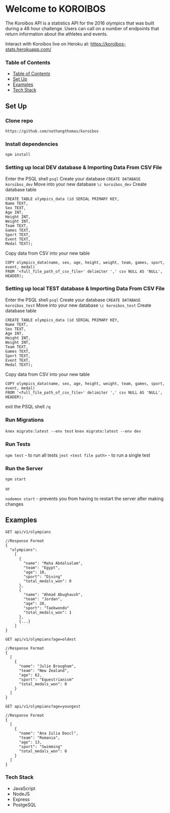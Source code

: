 # Welcome to KOROIBOS

The Koroibos API is a statistics API for the 2016 olympics that was built during a 48 hour challenge. Users can call on a number of endpoints that return information about the athletes and events.

Interact with Koroibos live on Heroku at: https://koroibos-stats.herokuapp.com/


### Table of Contents

<!--ts-->
   * [Table of Contents](#table-of-contents)
   * [Set Up](#set-up)
   * [Examples](#examples)
   * [Tech Stack](#tech-stack)
<!--te-->


## **Set Up**

### Clone repo
```
https://github.com/nathangthomas/koroibos
```
### Install dependencies
```
npm install
```
### Setting up local DEV database & Importing Data From CSV File
Enter the PSQL shell
`psql`
Create your database
`CREATE DATABASE koroibos_dev`
Move into your new database
`\c koroibos_dev`
Create database table
```
CREATE TABLE olympics_data (id SERIAL PRIMARY KEY,
Name TEXT,                                                                            
Sex TEXT,                                          
Age INT,
Height INT,
Weight INT,
Team TEXT,
Games TEXT,
Sport TEXT,
Event TEXT,
Medal TEXT);
```
Copy data from CSV into your new table
```
COPY olympics_data(name, sex, age, height, weight, team, games, sport, event, medal)
FROM '<full_file_path_of_csv_file>' delimiter ',' csv NULL AS 'NULL', HEADER);
```
### Setting up local TEST database & Importing Data From CSV File
Enter the PSQL shell
`psql`
Create your database
`CREATE DATABASE koroibos_test`
Move into your new database
`\c koroibos_test`
Create database table
```
CREATE TABLE olympics_data (id SERIAL PRIMARY KEY,
Name TEXT,                                                                            
Sex TEXT,                                          
Age INT,
Height INT,
Weight INT,
Team TEXT,
Games TEXT,
Sport TEXT,
Event TEXT,
Medal TEXT);
```
Copy data from CSV into your new table
```
COPY olympics_data(name, sex, age, height, weight, team, games, sport, event, medal)
FROM '<full_file_path_of_csv_file>' delimiter ',' csv NULL AS 'NULL', HEADER);
```
exit the PSQL shell
`/q`

### Run Migrations

`knex migrate:latest --env test`
`knex migrate:latest --env dev`

### Run Tests
`npm test` - to run all tests
`jest <test file path>` - to run a single test

### Run the Server
`npm start`

or

`nodemon start` - prevents you from having to restart the server after making changes

## **Examples**

`GET api/v1/olympians`
```
//Response Format
{
  "olympians":
    [
      {
        "name": "Maha Abdalsalam",
        "team": "Egypt",
        "age": 18,
        "sport": "Diving"
        "total_medals_won": 0
      },
      {
        "name": "Ahmad Abughaush",
        "team": "Jordan",
        "age": 20,
        "sport": "Taekwondo"
        "total_medals_won": 1
      },
      {...}
    ]
}
```

`GET api/v1/olympians?age=oldest`
```
//Response Format
{
  [
    {
      "name": "Julie Brougham",
      "team": "New Zealand",
      "age": 62,
      "sport": "Equestrianism"
      "total_medals_won": 0
    }
  ]
}
```

`GET api/v1/olympians?age=youngest`
```
//Response Format
{
  [
    {
      "name": "Ana Iulia Dascl",
      "team": "Romania",
      "age": 13,
      "sport": "Swimming"
      "total_medals_won": 0
    }
  ]
}
```
### **Tech Stack**
- JavaScript
- NodeJS
- Express
- PostgeSQL
